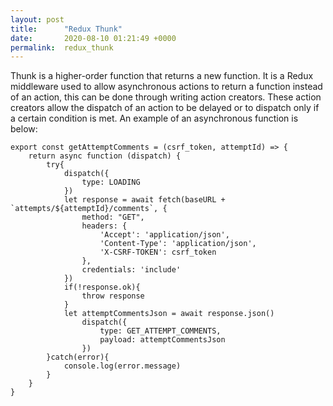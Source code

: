 ```yaml
---
layout: post
title:      "Redux Thunk"
date:       2020-08-10 01:21:49 +0000
permalink:  redux_thunk
---
```


Thunk is a higher-order function that returns a new function. It is a Redux middleware used to allow asynchronous actions to return a function instead of an action, this can be done through writing action creators. These action creators allow the dispatch of an action to be delayed or to dispatch only if a certain condition is met. An example of an asynchronous function is below:

```
export const getAttemptComments = (csrf_token, attemptId) => {
    return async function (dispatch) {
        try{
            dispatch({
                type: LOADING
            })
            let response = await fetch(baseURL + `attempts/${attemptId}/comments`, {
                method: "GET",
                headers: {
                    'Accept': 'application/json',
                    'Content-Type': 'application/json',
                    'X-CSRF-TOKEN': csrf_token
                },
                credentials: 'include'
            })
            if(!response.ok){
                throw response
            }
            let attemptCommentsJson = await response.json()
                dispatch({
                    type: GET_ATTEMPT_COMMENTS,
                    payload: attemptCommentsJson
                })
        }catch(error){
            console.log(error.message)
        }
    }
}

```
